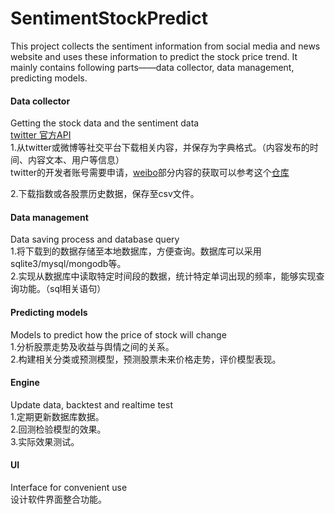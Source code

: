 # SentimentStockPredict
This project collects the sentiment information from social media and news website and uses these information to predict the stock price trend. It mainly contains following parts——data collector, data management, predicting models.

#### Data collector
Getting the stock data and the sentiment data<br/>
[twitter 官方API](https://developer.twitter.com/en/docs/tutorials)<br/>
1.从twitter或微博等社交平台下载相关内容，并保存为字典格式。（内容发布的时间、内容文本、用户等信息）<br/>
twitter的开发者账号需要申请，[weibo](weibo.cn)部分内容的获取可以参考这个[仓库](https://github.com/dataabc/weiboSpider)

2.下载指数或各股票历史数据，保存至csv文件。<br/>


#### Data management
Data saving process and database query<br/>
1.将下载到的数据存储至本地数据库，方便查询。数据库可以采用sqlite3/mysql/mongodb等。<br/>
2.实现从数据库中读取特定时间段的数据，统计特定单词出现的频率，能够实现查询功能。（sql相关语句）<br/>


#### Predicting models
Models to predict how the price of stock will change<br/>
1.分析股票走势及收益与舆情之间的关系。<br/>
2.构建相关分类或预测模型，预测股票未来价格走势，评价模型表现。<br/>


#### Engine
Update data, backtest and realtime test<br/>
1.定期更新数据库数据。<br/>
2.回测检验模型的效果。<br/>
3.实际效果测试。<br/>


#### UI
Interface for convenient use<br/>
设计软件界面整合功能。 <br/>

